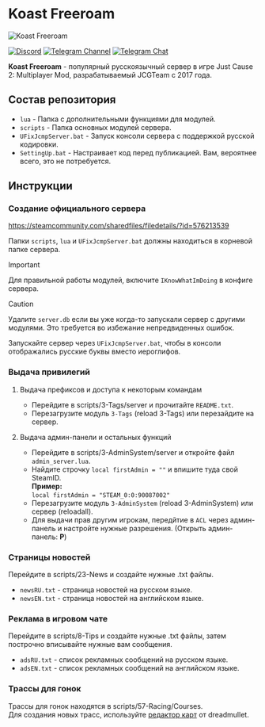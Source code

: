 # Koast Freeroam
![Koast Freeroam](https://i.imgur.com/Pg5QXZU.jpg)

[![Discord](https://img.shields.io/badge/Discord-Koast_Freeroam-5765ec?logo=discord&logoColor=white)](https://discord.com/invite/vzew9mDpYn)
[![Telegram Channel](https://img.shields.io/badge/Telegram-Koast_Freeroam_Channel-35ade1?logo=telegram)](https://t.me/koastfreeroam)
[![Telegram Chat](https://img.shields.io/badge/Telegram-JCGTeam_Chat-35ade1?logo=telegram)](https://t.me/jcgteamchat)

**Koast Freeroam** - популярный русскоязычный сервер в игре Just Cause 2: Multiplayer Mod, разрабатываемый JCGTeam с 2017 года.

## Состав репозитория
* `lua` - Папка с дополнительными функциями для модулей.
* `scripts` - Папка основных модулей сервера.
* `UFixJcmpServer.bat` - Запуск консоли сервера с поддержкой русской кодировки.
* `SettingUp.bat` - Настраивает код перед публикацией. Вам, вероятнее всего, это не потребуется.

## Инструкции
### Создание официального сервера
https://steamcommunity.com/sharedfiles/filedetails/?id=576213539

Папки `scripts`, `lua` и `UFixJcmpServer.bat` должны находиться в корневой папке сервера.

> [!IMPORTANT]
> Для правильной работы модулей, включите `IKnowWhatImDoing` в конфиге сервера.

> [!CAUTION]
> Удалите `server.db` если вы уже когда-то запускали сервер с другими модулями. Это требуется во избежание непредвиденных ошибок.

Запускайте сервер через `UFixJcmpServer.bat`, чтобы в консоли отображались русские буквы вместо иероглифов.

### Выдача привилегий
1. Выдача префиксов и доступа к некоторым командам
    - Перейдите в scripts/3-Tags/server и прочитайте `README.txt`.
    - Перезагрузите модуль `3-Tags` (reload 3-Tags) или перезайдите на сервер.

2. Выдача админ-панели и остальных функций
    - Перейдите в scripts/3-AdminSystem/server и откройте файл `admin_server.lua`.
    - Найдите строчку `local firstAdmin = ""` и впишите туда свой SteamID.\
**Пример:**\
```local firstAdmin = "STEAM_0:0:90087002"```
    - Перезагрузите модуль `3-AdminSystem` (reload 3-AdminSystem) или сервер (reloadall).
    - Для выдачи прав другим игрокам, передйтие в `ACL` через админ-панель и настройте нужные разрешения. (Открыть админ-панель: **P**)

### Страницы новостей
Перейдите в scripts/23-News и создайте нужные .txt файлы.
* `newsRU.txt` - страница новостей на русском языке.
* `newsEN.txt` - страница новостей на английском языке.

### Реклама в игровом чате
Перейдите в scripts/8-Tips и создайте нужные .txt файлы, затем построчно вписывайте нужные вам сообщения.
* `adsRU.txt` - список рекламных сообщений на русском языке.
* `adsEN.txt` - список рекламных сообщений на английском языке.

### Трассы для гонок
Трассы для гонок находятся в scripts/57-Racing/Courses.\
Для создания новых трасс, используйте [редактор карт](https://github.com/dreadmullet/JC2-MP-MapEditor "JC2-MP-MapEditor") от dreadmullet.
